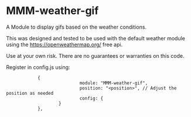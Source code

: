 # MMM-weather-gif
A Module to display gifs based on the weather conditions. 

This was designed and tested to be used with the default weather module using the https://openweathermap.org/ free api. 

Use at your own risk. There are no guarantees or warranties on this code.

Register in config.js using:

                {
                                module: "MMM-weather-gif",
                                position: "<position>", // Adjust the position as needed
                                config: {
                        }
                },
